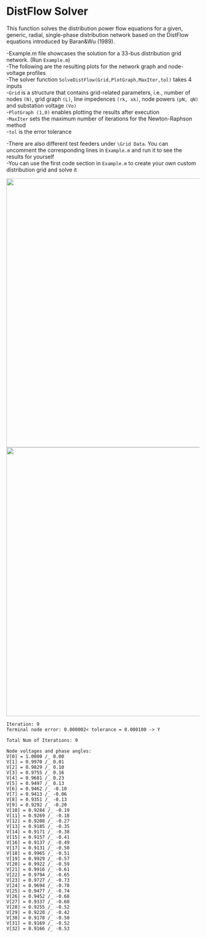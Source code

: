 # DistFlow Solver
This function solves the distribution power flow equations for a given, generic, radial, single-phase distribution network based on the DistFlow equations introduced by Baran&Wu (1989).

-Example.m file showcases the solution for a 33-bus distribution grid network. (Run `Example.m`) <br />
-The following are the resulting plots for the network graph and node-voltage profiles <br />
-The solver function `SolveDistFlow(Grid,PlotGraph,MaxIter,tol)` takes 4 inputs <br />
-`Grid` is a structure that contains grid-related parameters, i.e., number of nodes `(N)`, grid graph `(L)`, line impedences `(rk, xk)`, node powers `(pN, qN)` and substation voltage `(Vo)` <br />
-`PlotGraph (1,0)` enables plotting the results after execution <br/>
-`MaxIter` sets the maximum number of iterations for the Newton-Raphson method <br/>
-`tol` is the error tolerance <br/>

-There are also different test feeders under `\Grid Data`. You can uncomment the corresponding lines in `Example.m` and run it to see the results for yourself<br/>
-You can use the first code section in `Example.m` to create your own custom distribution grid and solve it<br/>

<img src="https://user-images.githubusercontent.com/85322612/143732190-018a04e8-1ef0-457b-9036-591229d37bc6.png" width="700"> 
<img src="https://user-images.githubusercontent.com/85322612/143732191-92687466-974d-4fce-8ccf-7b0a7c1b7a9b.png" width="700">

```
Iteration: 9
Terminal node error: 0.000002< tolerance = 0.000100 -> Y

Total Num of Iterations: 9

Node voltages and phase angles:
V[0] = 1.0000 /_ 0.00
V[1] = 0.9970 /_ 0.01
V[2] = 0.9829 /_ 0.10
V[3] = 0.9755 /_ 0.16
V[4] = 0.9681 /_ 0.23
V[5] = 0.9497 /_ 0.13
V[6] = 0.9462 /_ -0.10
V[7] = 0.9413 /_ -0.06
V[8] = 0.9351 /_ -0.13
V[9] = 0.9292 /_ -0.20
V[10] = 0.9284 /_ -0.19
V[11] = 0.9269 /_ -0.18
V[12] = 0.9208 /_ -0.27
V[13] = 0.9185 /_ -0.35
V[14] = 0.9171 /_ -0.38
V[15] = 0.9157 /_ -0.41
V[16] = 0.9137 /_ -0.49
V[17] = 0.9131 /_ -0.50
V[18] = 0.9965 /_ -0.51
V[19] = 0.9929 /_ -0.57
V[20] = 0.9922 /_ -0.59
V[21] = 0.9916 /_ -0.61
V[22] = 0.9794 /_ -0.65
V[23] = 0.9727 /_ -0.73
V[24] = 0.9694 /_ -0.78
V[25] = 0.9477 /_ -0.74
V[26] = 0.9452 /_ -0.68
V[27] = 0.9337 /_ -0.60
V[28] = 0.9255 /_ -0.52
V[29] = 0.9220 /_ -0.42
V[30] = 0.9178 /_ -0.50
V[31] = 0.9169 /_ -0.52
V[32] = 0.9166 /_ -0.53
```

